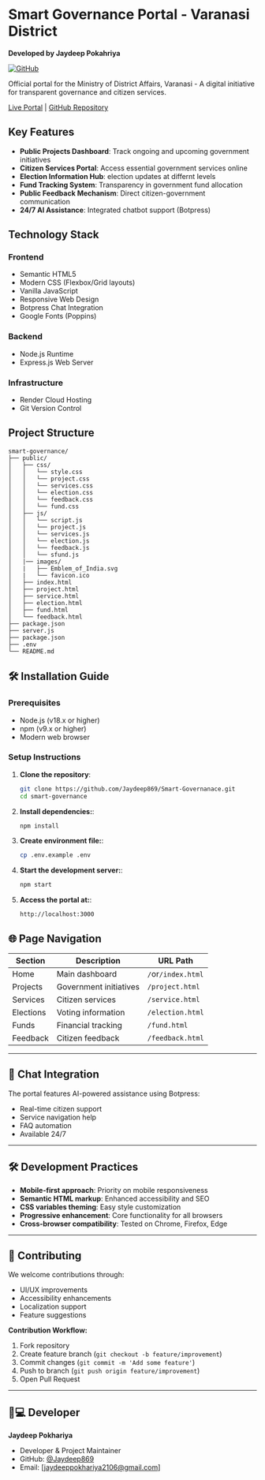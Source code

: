 # Smart Governance Portal - Varanasi District
**Developed by Jaydeep Pokahriya**  

[![GitHub](https://img.shields.io/badge/GitHub-Developer-%23121011.svg?logo=github)](https://github.com/Jaydeep869)


Official portal for the Ministry of District Affairs, Varanasi - A digital initiative for transparent governance and citizen services.

[Live Portal](https://smart-governanace.onrender.com/) | [GitHub Repository](https://github.com/Jaydeep869/Smart-Governanace.git)

## Key Features

- **Public Projects Dashboard**: Track ongoing and upcoming government initiatives
- **Citizen Services Portal**: Access essential government services online
- **Election Information Hub**: election updates at differnt levels
- **Fund Tracking System**: Transparency in government fund allocation
- **Public Feedback Mechanism**: Direct citizen-government communication
- **24/7 AI Assistance**: Integrated chatbot support (Botpress)

## Technology Stack

### Frontend
- Semantic HTML5
- Modern CSS (Flexbox/Grid layouts)
- Vanilla JavaScript 
- Responsive Web Design
- Botpress Chat Integration
- Google Fonts (Poppins)

### Backend
- Node.js Runtime
- Express.js Web Server

### Infrastructure
- Render Cloud Hosting
- Git Version Control

## Project Structure

```plaintext
smart-governance/
├── public/
│   ├── css/
│   │   └── style.css
│   │   └── project.css
│   │   └── services.css
│   │   └── election.css
│   │   └── feedback.css
│   │   └── fund.css  
│   ├── js/
│   │   └── script.js
│   │   └── project.js
│   │   └── services.js
│   │   └── election.js
│   │   └── feedback.js
│   │   └── sfund.js
│   |── images/
│   |   ├── Emblem_of_India.svg
│   |   └── favicon.ico
│   ├── index.html
│   ├── project.html
│   ├── service.html
│   ├── election.html
│   ├── fund.html
│   └── feedback.html
├── package.json
├── server.js
├── package.json
├── .env
└── README.md
```

## 🛠️ Installation Guide

### Prerequisites
- Node.js (v18.x or higher)
- npm (v9.x or higher)
- Modern web browser

### Setup Instructions
1. **Clone the repository**:
   ```bash
   git clone https://github.com/Jaydeep869/Smart-Governanace.git
   cd smart-governance
   ```

2. **Install dependencies:**:
   ```bash
   npm install
   ```
3. **Create environment file:**:
   ```bash
   cp .env.example .env
   ```
4. **Start the development server:**:
   ```bash
   npm start
   ```
5. **Access the portal at:**:
   ```http
   http://localhost:3000
   ```
## 🌐 Page Navigation

| Section       | Description                      | URL Path          |
|---------------|----------------------------------|-------------------|
| Home          | Main dashboard                   | `/`or`/index.html`|
| Projects      | Government initiatives           | `/project.html`   |
| Services      | Citizen services                 | `/service.html`   |
| Elections     | Voting information               | `/election.html`  |
| Funds         | Financial tracking               | `/fund.html`      |
| Feedback      | Citizen feedback                 | `/feedback.html`  |

---

## 🤖 Chat Integration

The portal features AI-powered assistance using Botpress:
- Real-time citizen support
- Service navigation help
- FAQ automation
- Available 24/7

---

## 🛠️ Development Practices

- **Mobile-first approach**: Priority on mobile responsiveness
- **Semantic HTML markup**: Enhanced accessibility and SEO
- **CSS variables theming**: Easy style customization
- **Progressive enhancement**: Core functionality for all browsers
- **Cross-browser compatibility**: Tested on Chrome, Firefox, Edge

---

## 🤝 Contributing

We welcome contributions through:
- UI/UX improvements
- Accessibility enhancements
- Localization support
- Feature suggestions

**Contribution Workflow:**
1. Fork repository
2. Create feature branch (`git checkout -b feature/improvement`)
3. Commit changes (`git commit -m 'Add some feature'`)
4. Push to branch (`git push origin feature/improvement`)
5. Open Pull Request

---

## 👨💻 Developer

**Jaydeep Pokhariya**  
- Developer & Project Maintainer  
- GitHub: [@Jaydeep869](https://github.com/Jaydeep869)  
- Email: [jaydeeppokhariya2106@gmail.com]




